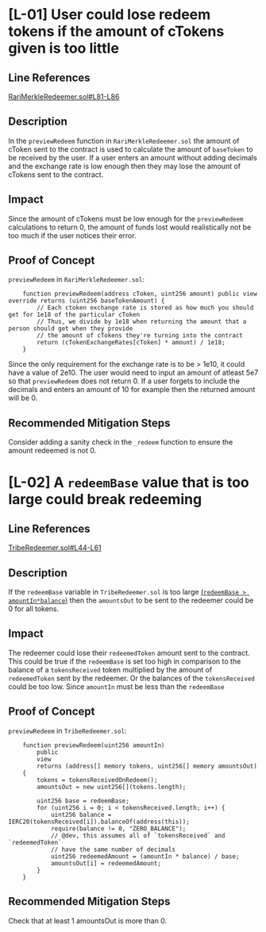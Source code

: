 # [L-01] User could lose redeem tokens if the amount of cTokens given is too little

## Line References

[RariMerkleRedeemer.sol#L81-L86](https://github.com/code-423n4/2022-09-tribe/blob/main/contracts/shutdown/fuse/RariMerkleRedeemer.sol#L81-L86)

## Description

In the ```previewRedeem``` function in ```RariMerkleRedeemer.sol``` the amount of cToken sent to the contract is used to calculate the amount of ```baseToken``` to be received by the user. If a user enters an amount without adding decimals and the exchange rate is low enough then they may lose the amount of cTokens sent to the contract.

## Impact

Since the amount of cTokens must be low enough for the ```previewRedeem``` calculations to return 0, the amount of funds lost would realistically not be too much if the user notices their error.

## Proof of Concept

```previewRedeem``` in ```RariMerkleRedeemer.sol```:

```solidity
    function previewRedeem(address cToken, uint256 amount) public view override returns (uint256 baseTokenAmount) {
        // Each ctoken exchange rate is stored as how much you should get for 1e18 of the particular cToken
        // Thus, we divide by 1e18 when returning the amount that a person should get when they provide
        // the amount of cTokens they're turning into the contract
        return (cTokenExchangeRates[cToken] * amount) / 1e18;
    }
```

Since the only requirement for the exchange rate is to be > 1e10, it could have a value of 2e10. The user would need to input an amount of atleast 5e7 so that ```previewRedeem``` does not return 0. If a user forgets to include the decimals and enters an amount of 10 for example then the returned amount will be 0.

## Recommended Mitigation Steps

Consider adding a sanity check in the ```_redeem``` function to ensure the amount redeemed is not 0.





# [L-02] A ```redeemBase``` value that is too large could break redeeming

## Line References

[TribeRedeemer.sol#L44-L61](https://github.com/code-423n4/2022-09-tribe/blob/main/contracts/shutdown/redeem/TribeRedeemer.sol#L44-L61)

## Description

If the ```redeemBase``` variable in ```TribeRedeemer.sol``` is too large [(```redeemBase > amountIn*balance```)](https://github.com/code-423n4/2022-09-tribe/blob/main/contracts/shutdown/redeem/TribeRedeemer.sol#L58) then the ```amountsOut``` to be sent to the redeemer could be 0 for all tokens.

## Impact

The redeemer could lose their ```redeemedToken``` amount sent to the contract. This could be true if the ```redeemBase``` is set too high in comparison to the balance of a ```tokensReceived``` token multiplied by the amount of ```redeemedToken``` sent by the redeemer. Or the balances of the ```tokensReceived``` could be too low. Since ```amountIn``` must be less than the ```redeemBase``` 

## Proof of Concept

```previewRedeem``` in ```TribeRedeemer.sol```:

```solidity
    function previewRedeem(uint256 amountIn)
        public
        view
        returns (address[] memory tokens, uint256[] memory amountsOut)
    {
        tokens = tokensReceivedOnRedeem();
        amountsOut = new uint256[](tokens.length);

        uint256 base = redeemBase;
        for (uint256 i = 0; i < tokensReceived.length; i++) {
            uint256 balance = IERC20(tokensReceived[i]).balanceOf(address(this));
            require(balance != 0, "ZERO_BALANCE");
            // @dev, this assumes all of `tokensReceived` and `redeemedToken`
            // have the same number of decimals
            uint256 redeemedAmount = (amountIn * balance) / base;
            amountsOut[i] = redeemedAmount;
        }
    }
```

## Recommended Mitigation Steps

Check that at least 1 amountsOut is more than 0.